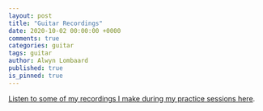 ```yaml
---
layout: post
title: "Guitar Recordings"
date: 2020-10-02 00:00:00 +0000
comments: true
categories: guitar
tags: guitar
author: Alwyn Lombaard
published: true
is_pinned: true
---
```


[Listen to some of my recordings I make during my practice sessions here](/playlist).